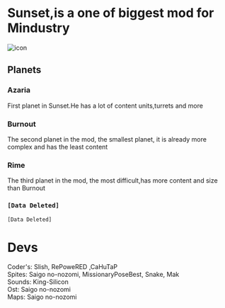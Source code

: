 # Sunset,is a one of biggest mod for Mindustry
![icon](https://user-images.githubusercontent.com/81778048/127994157-6685149f-2437-4d28-8122-96ac39880966.png)

## Planets
### Azaria
First planet in Sunset.He has a lot of content units,turrets and more
### Burnout
The second planet in the mod, the smallest planet, it is already more complex and has the least content
### Rime
The third planet in the mod, the most difficult,has more content and size than Burnout

### `[Data Deleted]`
`[Data Deleted]`

# Devs
Coder's: Slish, RePoweRED ,CaHuTaP\
Spites: Saigo no-nozomi, MissionaryPoseBest, Snake, Mak\
Sounds: King-Silicon\
Ost: Saigo no-nozomi\
Maps: Saigo no-nozomi
